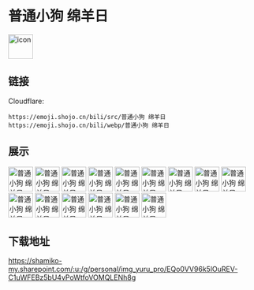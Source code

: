 # 普通小狗 绵羊日
<img src="https://emoji.shojo.cn/bili/src/普通小狗 绵羊日/icon.png" width="50" height="50" alt="icon">

## 链接
Cloudflare:
```
https://emoji.shojo.cn/bili/src/普通小狗 绵羊日
https://emoji.shojo.cn/bili/webp/普通小狗 绵羊日
```
## 展示
<img src="https://emoji.shojo.cn/bili/src/普通小狗 绵羊日/普通小狗 绵羊日-乐.png" width="50" height="50" alt="普通小狗 绵羊日-乐">
<img src="https://emoji.shojo.cn/bili/src/普通小狗 绵羊日/普通小狗 绵羊日-甜度满分.png" width="50" height="50" alt="普通小狗 绵羊日-甜度满分">
<img src="https://emoji.shojo.cn/bili/src/普通小狗 绵羊日/普通小狗 绵羊日-什么啊.png" width="50" height="50" alt="普通小狗 绵羊日-什么啊">
<img src="https://emoji.shojo.cn/bili/src/普通小狗 绵羊日/普通小狗 绵羊日-洋气.png" width="50" height="50" alt="普通小狗 绵羊日-洋气">
<img src="https://emoji.shojo.cn/bili/src/普通小狗 绵羊日/普通小狗 绵羊日-探头.png" width="50" height="50" alt="普通小狗 绵羊日-探头">
<img src="https://emoji.shojo.cn/bili/src/普通小狗 绵羊日/普通小狗 绵羊日-围观.png" width="50" height="50" alt="普通小狗 绵羊日-围观">
<img src="https://emoji.shojo.cn/bili/src/普通小狗 绵羊日/普通小狗 绵羊日-超期待.png" width="50" height="50" alt="普通小狗 绵羊日-超期待">
<img src="https://emoji.shojo.cn/bili/src/普通小狗 绵羊日/普通小狗 绵羊日-好玩吗.png" width="50" height="50" alt="普通小狗 绵羊日-好玩吗">
<img src="https://emoji.shojo.cn/bili/src/普通小狗 绵羊日/普通小狗 绵羊日-薅羊毛.png" width="50" height="50" alt="普通小狗 绵羊日-薅羊毛">
<img src="https://emoji.shojo.cn/bili/src/普通小狗 绵羊日/普通小狗 绵羊日-疑惑.png" width="50" height="50" alt="普通小狗 绵羊日-疑惑">
<img src="https://emoji.shojo.cn/bili/src/普通小狗 绵羊日/普通小狗 绵羊日-芭菲.png" width="50" height="50" alt="普通小狗 绵羊日-芭菲">
<img src="https://emoji.shojo.cn/bili/src/普通小狗 绵羊日/普通小狗 绵羊日-该吃药了.png" width="50" height="50" alt="普通小狗 绵羊日-该吃药了">
<img src="https://emoji.shojo.cn/bili/src/普通小狗 绵羊日/普通小狗 绵羊日-真下头.png" width="50" height="50" alt="普通小狗 绵羊日-真下头">
<img src="https://emoji.shojo.cn/bili/src/普通小狗 绵羊日/普通小狗 绵羊日-就是这人.png" width="50" height="50" alt="普通小狗 绵羊日-就是这人">
<img src="https://emoji.shojo.cn/bili/src/普通小狗 绵羊日/普通小狗 绵羊日-计划通.png" width="50" height="50" alt="普通小狗 绵羊日-计划通">

## 下载地址

https://shamiko-my.sharepoint.com/:u:/g/personal/img_yuru_pro/EQo0VV96k5lOuREV-C1uWFEBz5bU4vPoWtfoVOMQLENh8g